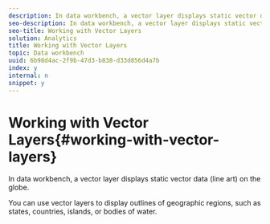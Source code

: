 ```yaml
---
description: In data workbench, a vector layer displays static vector data (line art) on the globe.
seo-description: In data workbench, a vector layer displays static vector data (line art) on the globe.
seo-title: Working with Vector Layers
solution: Analytics
title: Working with Vector Layers
topic: Data workbench
uuid: 6b98d4ac-2f9b-47d3-b838-d33d856d4a7b
index: y
internal: n
snippet: y
---
```


# Working with Vector Layers{#working-with-vector-layers}

In data workbench, a vector layer displays static vector data (line art) on the globe.

 You can use vector layers to display outlines of geographic regions, such as states, countries, islands, or bodies of water. 
